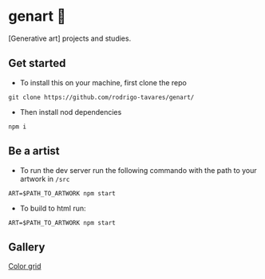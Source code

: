 # genart :art:

[Generative art] projects and studies.


## Get started

- To install this on your machine, first clone the repo

`git clone https://github.com/rodrigo-tavares/genart/`

- Then install nod dependencies 

`npm i `


## Be a artist

- To run the dev server run the following commando with the path to your artwork in `/src`

`ART=$PATH_TO_ARTWORK npm start`

- To build to html run: 

`ART=$PATH_TO_ARTWORK npm start`


## Gallery

[Color grid](https://rodrigo-tavares.github.io/genart/colorGrid/)




